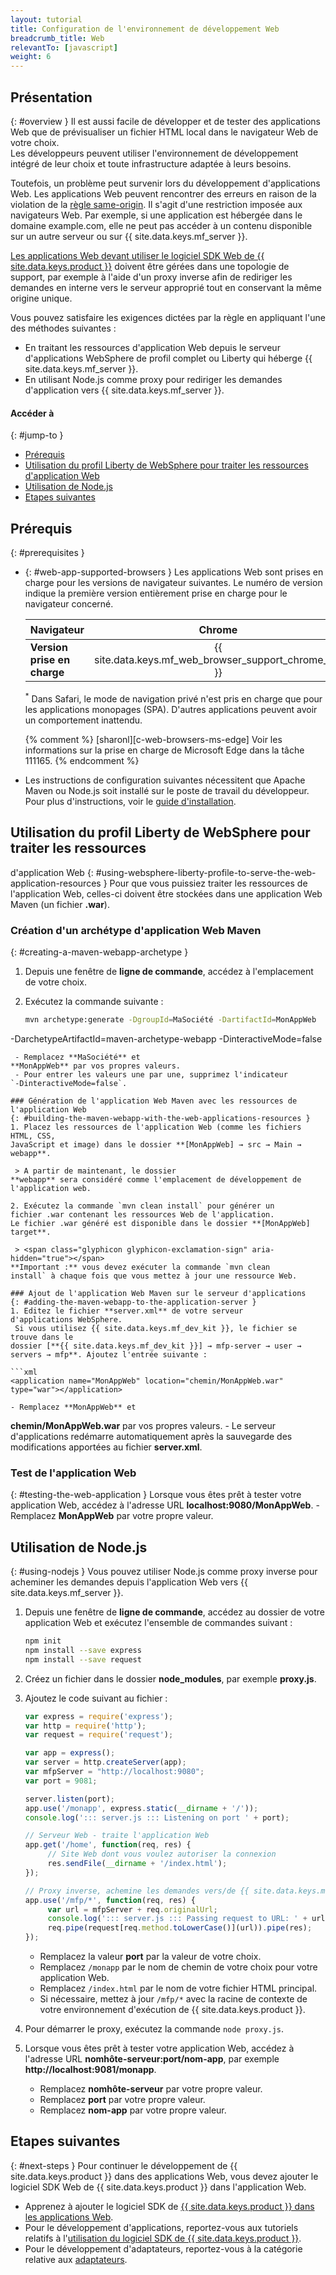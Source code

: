 ```yaml
---
layout: tutorial
title: Configuration de l'environnement de développement Web
breadcrumb_title: Web
relevantTo: [javascript]
weight: 6
---
```

<!-- NLS_CHARSET=UTF-8 -->
## Présentation
{: #overview }
Il est aussi facile de développer et de tester des applications Web que de
prévisualiser un fichier HTML local dans le navigateur Web de votre choix.  
Les développeurs peuvent utiliser l'environnement de développement intégré de leur
choix et toute infrastructure adaptée à leurs besoins.

Toutefois, un problème peut survenir lors du développement d'applications Web. Les
applications Web peuvent rencontrer des erreurs en raison de la violation de la
[règle
same-origin](https://developer.mozilla.org/en-US/docs/Web/Security/Same-origin_policy). Il s'agit d'une restriction imposée aux navigateurs Web. Par exemple, si une application est hébergée dans le domaine example.com, elle ne peut pas accéder à un contenu disponible sur un autre serveur ou sur {{ site.data.keys.mf_server }}.

[Les applications Web devant
utiliser le logiciel SDK Web de {{ site.data.keys.product }}](../../../application-development/sdk/web) doivent être
gérées dans une topologie de support, par exemple à l'aide d'un proxy inverse
afin de rediriger les demandes en interne vers le serveur approprié tout en conservant la
même origine unique.

Vous pouvez satisfaire les exigences dictées par la règle en appliquant l'une
des
méthodes suivantes :

- En traitant les ressources d'application Web depuis le serveur
d'applications WebSphere de profil complet ou Liberty qui héberge {{ site.data.keys.mf_server }}.
- En utilisant Node.js comme proxy pour rediriger les demandes d'application vers {{ site.data.keys.mf_server }}.

#### Accéder à
{: #jump-to }
- [Prérequis](#prerequisites)
- [Utilisation du profil Liberty de WebSphere pour traiter les ressources
d'application Web ](#using-websphere-liberty-profile-to-serve-the-web-application-resources)
- [Utilisation de Node.js](#using-nodejs)
- [Etapes suivantes](#next-steps)

## Prérequis
{: #prerequisites }
-   {: #web-app-supported-browsers }
    Les applications Web sont prises en charge pour les versions de navigateur suivantes. Le numéro de version indique la première version entièrement prise en charge pour le navigateur concerné.

    | Navigateur            | Chrome   | Safari<sup>*</sup>   | Internet Explorer   | Firefox   | Android Browser   |
    |-----------------------|:--------:|:--------------------:|:-------------------:|:---------:|:-----------------:|
    | **Version prise en charge** |  {{ site.data.keys.mf_web_browser_support_chrome_ver }} | {{ site.data.keys.mf_web_browser_support_safari_ver }} | {{ site.data.keys.mf_web_browser_support_ie_ver }} | {{ site.data.keys.mf_web_browser_support_firefox_ver }} | {{ site.data.keys.mf_web_browser_support_android_ver }}  |

    <sup>*</sup> Dans Safari, le mode de navigation privé n'est pris en charge que pour les applications monopages (SPA). D'autres applications peuvent avoir un comportement inattendu.

    {% comment %} [sharonl][c-web-browsers-ms-edge] Voir les informations sur la prise en charge de Microsoft Edge dans la tâche 111165. {% endcomment %}

-   Les instructions de configuration suivantes nécessitent que Apache Maven ou Node.js soit installé sur le poste de travail du développeur. Pour plus d'instructions, voir le [guide d'installation](../mobilefirst/installation-guide/).

## Utilisation du profil Liberty de WebSphere pour traiter les ressources
d'application Web
{: #using-websphere-liberty-profile-to-serve-the-web-application-resources }
Pour que vous puissiez traiter les ressources de l'application Web, celles-ci doivent
être stockées dans une application Web Maven (un fichier **.war**).

### Création d'un archétype d'application Web Maven
{: #creating-a-maven-webapp-archetype }
1. Depuis une fenêtre de **ligne de commande**, accédez à
l'emplacement de votre choix.
2. Exécutez la commande suivante :

   ```bash
   mvn archetype:generate -DgroupId=MaSociété -DartifactId=MonAppWeb
-DarchetypeArtifactId=maven-archetype-webapp -DinteractiveMode=false
   ```
    - Remplacez **MaSociété** et
**MonAppWeb** par vos propres valeurs.
    - Pour entrer les valeurs une par une, supprimez l'indicateur
`-DinteractiveMode=false`.

### Génération de l'application Web Maven avec les ressources de
l'application Web 
{: #building-the-maven-webapp-with-the-web-applications-resources }
1. Placez les ressources de l'application Web (comme les fichiers HTML, CSS,
JavaScript et image) dans le dossier **[MonAppWeb] → src → Main →
webapp**.

    > A partir de maintenant, le dossier
**webapp** sera considéré comme l'emplacement de développement de l'application web.

2. Exécutez la commande `mvn clean install` pour générer un
fichier .war contenant les ressources Web de l'application.  
   Le fichier .war généré est disponible dans le dossier **[MonAppWeb]
target**.
   
    > <span class="glyphicon glyphicon-exclamation-sign" aria-hidden="true"></span>
**Important :** vous devez exécuter la commande `mvn clean
install` à chaque fois que vous mettez à jour une ressource Web.

### Ajout de l'application Web Maven sur le serveur d'applications
{: #adding-the-maven-webapp-to-the-application-server }
1. Editez le fichier **server.xml** de votre serveur
d'applications WebSphere.  
    Si vous utilisez {{ site.data.keys.mf_dev_kit }}, le fichier se trouve dans le
dossier [**{{ site.data.keys.mf_dev_kit }}] → mfp-server → user →
servers → mfp**. Ajoutez l'entrée suivante :

   ```xml
   <application name="MonAppWeb" location="chemin/MonAppWeb.war"
type="war"></application>
   ```
    - Remplacez **MonAppWeb** et
**chemin/MonAppWeb.war** par vos propres valeurs.
    - Le serveur d'applications redémarre automatiquement après la sauvegarde des
modifications apportées au fichier **server.xml**.  

### Test de l'application Web
{: #testing-the-web-application }
Lorsque vous êtes prêt à tester votre application Web, accédez à l'adresse URL
**localhost:9080/MonAppWeb**.
    - Remplacez **MonAppWeb** par votre propre valeur.

## Utilisation de Node.js
{: #using-nodejs }
Vous pouvez utiliser Node.js comme proxy inverse pour acheminer les demandes depuis
l'application Web vers {{ site.data.keys.mf_server }}.

1. Depuis une fenêtre de **ligne de commande**, accédez au
dossier de votre application Web et exécutez l'ensemble de commandes suivant : 

   ```bash
   npm init
   npm install --save express
   npm install --save request
   ```

2. Créez un fichier dans le dossier **node_modules**, par exemple **proxy.js**.
3. Ajoutez le code suivant au fichier :

   ```javascript
   var express = require('express');
   var http = require('http');
   var request = require('request');

   var app = express();
   var server = http.createServer(app);
   var mfpServer = "http://localhost:9080";
   var port = 9081;

   server.listen(port);
   app.use('/monapp', express.static(__dirname + '/'));
   console.log('::: server.js ::: Listening on port ' + port);

   // Serveur Web - traite l'application Web
   app.get('/home', function(req, res) {
        // Site Web dont vous voulez autoriser la connexion
        res.sendFile(__dirname + '/index.html');
   });

   // Proxy inverse, achemine les demandes vers/de {{ site.data.keys.mf_server }}
   app.use('/mfp/*', function(req, res) {
        var url = mfpServer + req.originalUrl;
        console.log('::: server.js ::: Passing request to URL: ' + url);
        req.pipe(request[req.method.toLowerCase()](url)).pipe(res);
   });
   ```
    - Remplacez la valeur **port** par la valeur de votre choix.
    - Remplacez `/monapp` par le nom de chemin de votre choix
pour votre application Web.
    - Remplacez `/index.html` par le nom de votre fichier HTML
principal.
    - Si nécessaire, mettez à jour `/mfp/*` avec la racine de
contexte de votre environnement d'exécution de {{ site.data.keys.product }}.

4. Pour démarrer le proxy, exécutez la commande `node
proxy.js`.
5. Lorsque vous êtes prêt à tester votre application Web, accédez à l'adresse URL
**nomhôte-serveur:port/nom-app**, par exemple
**http://localhost:9081/monapp**.
    - Remplacez **nomhôte-serveur** par votre propre valeur.
    - Remplacez **port** par votre propre valeur.
    - Remplacez **nom-app** par votre propre valeur.

## Etapes suivantes
{: #next-steps }
Pour continuer le développement de {{ site.data.keys.product }} dans des
applications Web, vous devez ajouter le logiciel SDK Web de
{{ site.data.keys.product }} dans l'application Web.

* Apprenez à ajouter le logiciel SDK de
[{{ site.data.keys.product }}
dans les applications Web](../../../application-development/sdk/web/).
* Pour le développement d'applications, reportez-vous aux tutoriels relatifs à
l'[utilisation du logiciel SDK
de {{ site.data.keys.product }}](../../../application-development/).
* Pour le développement d'adaptateurs, reportez-vous à la catégorie relative aux
[adaptateurs](../../../adapters/).
